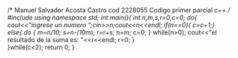 /*
Manuel Salvador Acosta Castro cod 2228055
Codigo primer parcial c++
*/
#include<iostream>
using namespace std;
int main(){
int n,m,s,r=0,c=0;
do{
cout<<"ingrese un numero  ";cin>>n;cout<<n<<endl;
if(n==0){
c=c+1;}
else{
       do {
	m=n/10;
	s=n-(10*m);
	r=r+s;
	n=m;
	c=0;
	    }
while(n>0);
cout<<"el resultado de la suma es:  "<<r<<endl;
r=0;
}	
   }while(c<2);
return 0;
}
